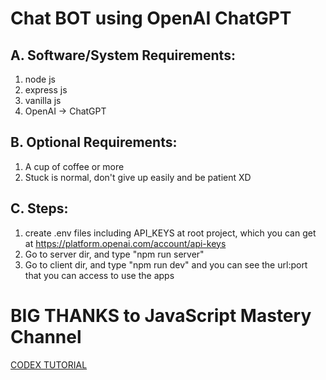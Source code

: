 # Chat BOT using OpenAI ChatGPT

## A. Software/System Requirements:
1. node js
2. express js
3. vanilla js
4. OpenAI -> ChatGPT

## B. Optional Requirements:
1. A cup of coffee or more
2. Stuck is normal, don't give up easily and be patient XD

## C. Steps:

1. create .env files including API_KEYS at root project, which you can get at https://platform.openai.com/account/api-keys
2. Go to server dir, and type "npm run server"
3. Go to client dir, and type "npm run dev" and you can see the url:port that you can access to use the apps

# BIG THANKS to JavaScript Mastery Channel
[CODEX TUTORIAL](https://www.youtube.com/@javascriptmastery)
